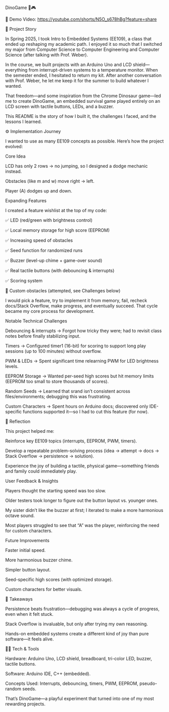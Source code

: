 DinoGame 🦖🎮

🎥 Demo Video: https://youtube.com/shorts/N5O_s678hBg?feature=share

📖 Project Story

In Spring 2025, I took Intro to Embedded Systems (EE109), a class that ended up reshaping my academic path. I enjoyed it so much that I switched my major from Computer Science to Computer Engineering and Computer Science (after talking with Prof. Weber).

In the course, we built projects with an Arduino Uno and LCD shield—everything from interrupt-driven systems to a temperature monitor. When the semester ended, I hesitated to return my kit. After another conversation with Prof. Weber, he let me keep it for the summer to build whatever I wanted.

That freedom—and some inspiration from the Chrome Dinosaur game—led me to create DinoGame, an embedded survival game played entirely on an LCD screen with tactile buttons, LEDs, and a buzzer.

This README is the story of how I built it, the challenges I faced, and the lessons I learned.

⚙️ Implementation Journey

I wanted to use as many EE109 concepts as possible. Here’s how the project evolved:

Core Idea

LCD has only 2 rows → no jumping, so I designed a dodge mechanic instead.

Obstacles (like m and w) move right → left.

Player (A) dodges up and down.

Expanding Features

I created a feature wishlist at the top of my code:

✅ LED (red/green with brightness control)

✅ Local memory storage for high score (EEPROM)

✅ Increasing speed of obstacles

✅ Seed function for randomized runs

✅ Buzzer (level-up chime + game-over sound)

✅ Real tactile buttons (with debouncing & interrupts)

✅ Scoring system

🔲 Custom obstacles (attempted, see Challenges below)

I would pick a feature, try to implement it from memory, fail, recheck docs/Stack Overflow, make progress, and eventually succeed. That cycle became my core process for development.

Notable Technical Challenges

Debouncing & interrupts → Forgot how tricky they were; had to revisit class notes before finally stabilizing input.

Timers → Configured timer1 (16-bit) for scoring to support long play sessions (up to 100 minutes) without overflow.

PWM & LEDs → Spent significant time relearning PWM for LED brightness levels.

EEPROM Storage → Wanted per-seed high scores but hit memory limits (EEPROM too small to store thousands of scores).

Random Seeds → Learned that srand isn’t consistent across files/environments; debugging this was frustrating.

Custom Characters → Spent hours on Arduino docs; discovered only IDE-specific functions supported it—so I had to cut this feature (for now).

📝 Reflection

This project helped me:

Reinforce key EE109 topics (interrupts, EEPROM, PWM, timers).

Develop a repeatable problem-solving process (idea → attempt → docs → Stack Overflow → persistence → solution).

Experience the joy of building a tactile, physical game—something friends and family could immediately play.

User Feedback & Insights

Players thought the starting speed was too slow.

Older testers took longer to figure out the button layout vs. younger ones.

My sister didn’t like the buzzer at first; I iterated to make a more harmonious octave sound.

Most players struggled to see that “A” was the player, reinforcing the need for custom characters.

Future Improvements

Faster initial speed.

More harmonious buzzer chime.

Simpler button layout.

Seed-specific high scores (with optimized storage).

Custom characters for better visuals.

🌟 Takeaways

Persistence beats frustration—debugging was always a cycle of progress, even when it felt stuck.

Stack Overflow is invaluable, but only after trying my own reasoning.

Hands-on embedded systems create a different kind of joy than pure software—it feels alive.

🧑‍💻 Tech & Tools

Hardware: Arduino Uno, LCD shield, breadboard, tri-color LED, buzzer, tactile buttons.

Software: Arduino IDE, C++ (embedded).

Concepts Used: Interrupts, debouncing, timers, PWM, EEPROM, pseudo-random seeds.

That’s DinoGame—a playful experiment that turned into one of my most rewarding projects.

